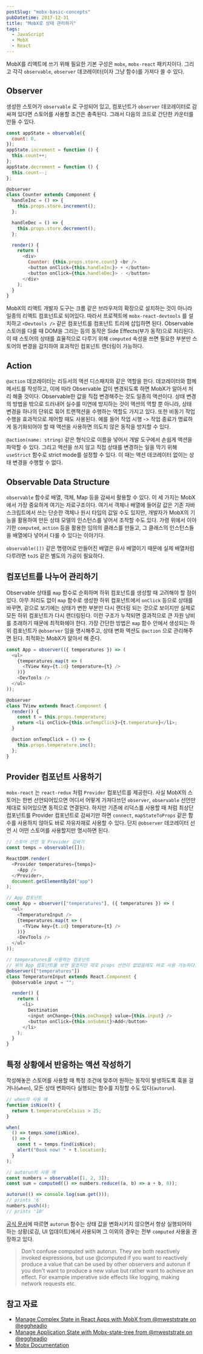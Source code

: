 ```yaml
---
postSlug: "mobx-basic-concepts"
pubDatetime: 2017-12-31
title: "MobX로 상태 관리하기"
tags:
  - JavaScript
  - MobX
  - React
---
```


MobX를 리액트에 쓰기 위해 필요한 기본 구성은 `mobx`, `mobx-react` 패키지이다. 그리고 각각 `observable`, `observer` 데코레이터(이자 그냥 함수)를 가져다 쓸 수 있다.

## Observer

생성한 스토어가 `observable` 로 구성되어 있고, 컴포넌트가 `observer` 데코레이터로 감싸져 있다면 스토어를 사용할 조건은 충족된다. 그래서 다음의 코드로 간단한 카운터를 만들 수 있다.

```js
const appState = observable({
  count: 0,
});
appState.increment = function () {
  this.count++;
};
appState.decrement = function () {
  this.count--;
};

@observer
class Counter extends Component {
  handleInc = () => {
    this.props.store.increment();
  };

  handleDec = () => {
    this.props.store.decrement();
  };

  render() {
    return (
      <div>
        Counter: {this.props.store.count} <br />
        <button onClick={this.handleInc}> + </button>
        <button onClick={this.handleDec}> - </button>
      </div>
    );
  }
}
```

MobX의 리액트 개발자 도구는 크롬 같은 브라우저의 확장으로 설치하는 것이 아니라 일종의 리액트 컴포넌트로 되어있다. 따라서 프로젝트에 `mobx-react-devtools` 를 설치하고 `<Devtools />` 같은 컴포넌트를 컴포넌트 트리에 삽입하면 된다.
Observable 스토어를 다룰 때 DOM을 그리는 등의 동작은 Side Effects(부가 동작)으로 처리된다. 이 때 스토어의 상태를 효율적으로 다루기 위해 `computed` 속성을 쓰면 필요한 부분만 스토어의 변경을 감지하여 효과적인 컴포넌트 랜더링이 가능하다.

## Action

`@action` 데코레이터는 리듀서의 액션 디스패치와 같은 역할을 한다. 데코레이터와 함께 메서드를 작성하고, 이에 따라 Observable 값이 변경되도록 하면 MobX가 알아서 처리 해줄 것이다. Observable한 값을 직접 변경해주는 것도 일종의 액션이다. 상태 변경의 방법을 밖으로 드러내어 실수를 미연에 방지하는 것이 액션의 역할 뿐 아니라, 상태 변경을 하나의 단위로 묶어 트랜잭션을 수행하는 역할도 가지고 있다. 또한 비동기 작업 수행을 효과적으로 제어할 때도 사용된다. 예를 들어 작업 시행 -> 작업 종료가 명료하게 동기화되어야 할 때 액션을 사용하면 의도치 않은 동작을 방지할 수 있다.

`@action(name: string)` 같은 형식으로 이름을 넣어서 개발 도구에서 손쉽게 액션을 파악할 수 있다. 그리고 액션을 쓰지 않고 직접 상태를 변경하는 일을 막기 위해 `useStrict` 함수로 strict mode를 설정할 수 있다. 이 때는 액션 데코레이터 없이는 상태 변경을 수행할 수 없다.

## Observable Data Structure

`observable` 함수로 배열, 객체, Map 등을 감싸서 활용할 수 있다. 이 세 가지는 MobX에서 가장 중요하게 여기는 자료구조이다. 여기서 객체나 배열에 들어갈 값은 기존 자바스크립트에서 쓰는 단순한 객체나 원시 타입의 값일 수도 있지만, 개발자가 MobX의 기능을 활용하여 만든 상태 모델의 인스턴스를 넣어서 조작할 수도 있다. 가령 위에서 이야기한 `computed`, `action` 등을 활용한 임의의 클래스를 만들고, 그 클래스의 인스턴스들을 배열에다 넣어서 다룰 수 있다는 이야기다.

`observable([])` 같은 명령어로 만들어진 배열은 유사 배열이기 때문에 실제 배열처럼 다루려면 `toJS` 같은 별도의 가공이 필요하다.

## 컴포넌트를 나누어 관리하기

Observable 상태를 `map` 함수로 순회하며 하위 컴포넌트를 생성할 때 고려해야 할 점이 있다. 아무 처리도 없이 `map` 함수로 생성한 하위 컴포넌트에서 `onClick` 등으로 상태를 바꾸면, 겉으로 보기에는 상태가 변한 부분만 다시 랜더링 되는 것으로 보이지만 실제로 모든 하위 컴포넌트가 다시 랜더링된다. 이런 구조가 누적되면 결과적으로 큰 자원 낭비를 초래하기 때문에 최적화헤야 한다.
가장 간단한 방법은 `map` 함수 안에서 생성되는 하위 컴포넌트가 `@observer` 임을 명시해주고, 상태 변화 액션도 `@action` 으로 관리해주면 된다. 최적화는 MobX가 알아서 해 준다.

```js
const App = observer(({ temperatures }) => (
  <ul>
    {temperatures.map(t => (
      <TView Key={t.id} temperature={t} />
    ))}
    <DevTools />
  </ul>
));

@observer
class TView extends React.Component {
  render() {
    const t = this.props.temperature;
    return <li onClick={this.onTempClick}>{t.temperature}</li>;
  }

  @action onTempClick = () => {
    this.props.temperature.inc();
  };
}
```

## Provider 컴포넌트 사용하기

`mobx-react` 는 `react-redux` 처럼 `Provider` 컴포넌트를 제공한다. 사실 MobX의 스토어는 한번 선언되어있으면 어디서 어떻게 가져다쓰던 `observer`, `observable` 선언만 제대로 되어있으면 동적으로 연결된다. 하지만 기존에 리덕스를 사용할 때 처럼 최상단 컴포넌트를 Provider 컴포넌트로 감싸기만 하면 `connect`, `mapStateToProps` 같은 함수를 사용하지 않아도 바로 자유자재로 사용할 수 있다. 단지 `@observer` 데코레이터 선언 시 어떤 스토어를 사용할지만 명시하면 된다.

```js
// 스토어 선언 및 Provider 감싸기
const temps = observable([]);

ReactDOM.render(
  <Provider temperatures={temps}>
    <App />
  </Provider>,
  document.getElementById("app")
);

// App 컴포넌트
const App = observer(["temperatures"], ({ temperatures }) => (
  <ul>
    <TemperatureInput />
    {temperatures.map(t => (
      <TView key={t.id} temperature={t} />
    ))}
    <DevTools />
  </ul>
));

// temperatures를 사용하는 컴포넌트
// 위의 App 컴포넌트를 보면 알겠지만 따로 props 선언이 없었음에도 바로 사용 가능하다.
@observer(["temperatures"])
class TemperatureInput extends React.Component {
  @observable input = "";

  render() {
    return (
      <li>
        Destination
        <input onChange={this.onChange} value={this.input} />
        <button onClick={this.onSubmit}>Add</button>
      </li>
    );
  }
}
```

## 특정 상황에서 반응하는 액션 작성하기

작성해놓은 스토어를 사용할 때 특정 조건에 맞추어 원하는 동작이 발생하도록 훅을 걸거나(`when`), 모든 상태 변화마다 실행되는 함수를 지정할 수도 있다(`autorun`).

```js
// when의 사용 예
function isNice(t) {
  return t.temperatureCelsius > 25;
}

when(
  () => temps.some(isNice),
  () => {
    const t = temps.find(isNice);
    alert("Book now! " + t.location);
  }
);

// autorun의 사용 예
const numbers = observable([1, 2, 3]);
const sum = computed(() => numbers.reduce((a, b) => a + b, 0));

autorun(() => console.log(sum.get()));
// prints '6'
numbers.push(4);
// prints '10'
```

[공식 문서](https://mobx.js.org/refguide/computed-decorator.html)에 따르면 `autorun` 함수는 상태 값을 변화시키지 않으면서 항상 실행되어야 하는 상황(로깅, UI 업데이트)에서 사용되며 그 이외의 경우는 전부 `computed` 사용을 권장하고 있다.

> Don't confuse computed with autorun. They are both reactively invoked expressions, but use @computed if you want to reactively produce a value that can be used by other observers and autorun if you don't want to produce a new value but rather want to achieve an effect. For example imperative side effects like logging, making network requests etc.

## 참고 자료

- [Manage Complex State in React Apps with MobX from @mweststrate on @eggheadio](https://egghead.io/courses/manage-complex-state-in-react-apps-with-mobx)
- [Manage Application State with Mobx-state-tree from @mweststrate on @eggheadio](https://egghead.io/courses/manage-application-state-with-mobx-state-tree)
- [Mobx Documentation](https://mobx.js.org/)
